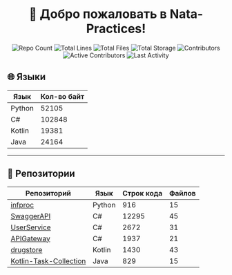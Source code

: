
<h1 align="center">👋 Добро пожаловать в <strong>Nata-Practices</strong>!</h1>

<p align="center">
  <img src="https://img.shields.io/badge/Репозиториев-6-blue?style=for-the-badge" alt="Repo Count" />
  <img src="https://img.shields.io/badge/Строк_кода-20079-brightgreen?style=for-the-badge" alt="Total Lines" />
  <img src="https://img.shields.io/badge/Файлов-170-yellow?style=for-the-badge" alt="Total Files" />
  <img src="https://img.shields.io/badge/Объем_хранилища-1.39MB-purple?style=for-the-badge" alt="Total Storage" />
  <img src="https://img.shields.io/badge/Контрибьюторы-2-orange?style=for-the-badge" alt="Contributors" />
  <img src="https://img.shields.io/badge/Активных_участников-1-red?style=for-the-badge" alt="Active Contributors" />
  <img src="https://img.shields.io/badge/Последняя_активность-29-12-2024-brightgreen?style=for-the-badge" alt="Last Activity" />
</p>

## 🌐 Языки
| Язык | Кол-во байт |
|------|------------|
| Python | 52105 |
| C# | 102848 |
| Kotlin | 19381 |
| Java | 24164 |

<hr/>

## 📂 Репозитории
| Репозиторий | Язык | Строк кода | Файлов |
|-------------|------|------------|--------|
| [infproc](https://github.com/Nata-Practices/infproc) | Python | 916 | 15 |
| [SwaggerAPI](https://github.com/Nata-Practices/SwaggerAPI) | C# | 12295 | 45 |
| [UserService](https://github.com/Nata-Practices/UserService) | C# | 2672 | 31 |
| [APIGateway](https://github.com/Nata-Practices/APIGateway) | C# | 1937 | 21 |
| [drugstore](https://github.com/Nata-Practices/drugstore) | Kotlin | 1430 | 43 |
| [Kotlin-Task-Collection](https://github.com/Nata-Practices/Kotlin-Task-Collection) | Java | 829 | 15 |
